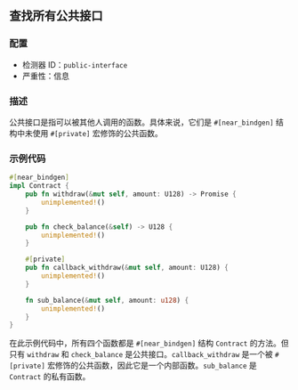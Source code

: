 
## 查找所有公共接口

### 配置

* 检测器 ID：`public-interface`
* 严重性：信息

### 描述

公共接口是指可以被其他人调用的函数。具体来说，它们是 `#[near_bindgen]` 结构中未使用 `#[private]` 宏修饰的公共函数。

### 示例代码

```rust
#[near_bindgen]
impl Contract {
    pub fn withdraw(&mut self, amount: U128) -> Promise {
        unimplemented!()
    }

    pub fn check_balance(&self) -> U128 {
        unimplemented!()
    }

    #[private]
    pub fn callback_withdraw(&mut self, amount: U128) {
        unimplemented!()
    }

    fn sub_balance(&mut self, amount: u128) {
        unimplemented!()
    }
}
```

在此示例代码中，所有四个函数都是 `#[near_bindgen]` 结构 `Contract` 的方法。但只有 `withdraw` 和 `check_balance` 是公共接口。`callback_withdraw` 是一个被 `#[private]` 宏修饰的公共函数，因此它是一个内部函数。`sub_balance` 是 `Contract` 的私有函数。
